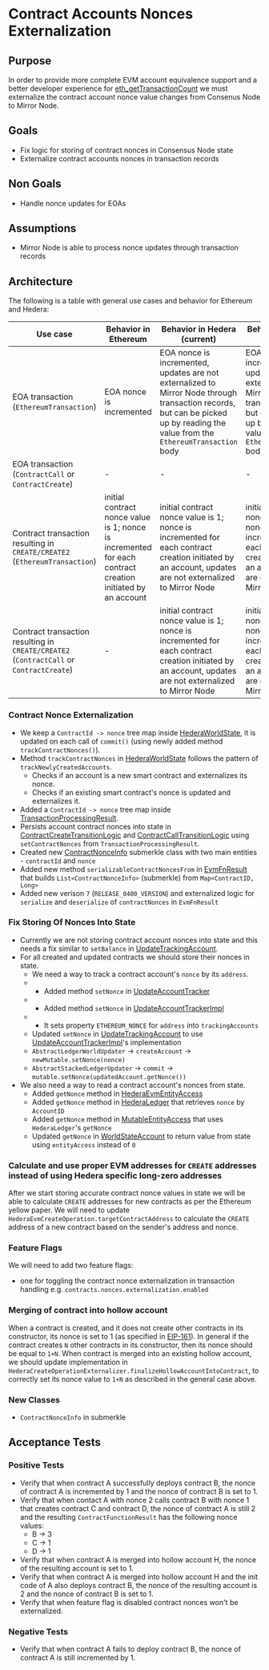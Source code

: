 # Contract Accounts Nonces Externalization

## Purpose

In order to provide more complete EVM account equivalence support and a better developer experience for [eth_getTransactionCount](https://ethereum.org/en/developers/docs/apis/json-rpc/#eth_gettransactioncount) we must externalize the contract account nonce value changes from Consenus Node to Mirror Node.

## Goals

- Fix logic for storing of contract nonces in Consensus Node state
- Externalize contract accounts nonces in transaction records

## Non Goals

- Handle nonce updates for EOAs

## Assumptions
- Mirror Node is able to process nonce updates through transaction records

## Architecture

The following is a table with general use cases and behavior for Ethereum and Hedera:

| Use case                                                                                | Behavior in Ethereum                                                                                       | Behavior in Hedera (current)                                                                                                                                                     | Behavior in Hedera (desired)                                                                                                                                                     |
|-----------------------------------------------------------------------------------------|------------------------------------------------------------------------------------------------------------|----------------------------------------------------------------------------------------------------------------------------------------------------------------------------------|----------------------------------------------------------------------------------------------------------------------------------------------------------------------------------|
| EOA transaction (`EthereumTransaction`)                                                 | EOA nonce is incremented                                                                                   | EOA nonce is incremented, updates are not externalized to Mirror Node through transaction records, but can be picked up by reading the value from the `EthereumTransaction` body | EOA nonce is incremented, updates are not externalized to Mirror Node through transaction records, but can be picked up by reading the value from the `EthereumTransaction` body |
| EOA transaction (`ContractCall` or `ContractCreate`)                                    | -                                                                                                          | -                                                                                                                                                                                | -                                                                                                                                                                                |
| Contract transaction resulting in `CREATE/CREATE2` (`EthereumTransaction`)              | initial contract nonce value is 1; nonce is incremented for each contract creation initiated by an account | initial contract nonce value is 1; nonce is incremented for each contract creation initiated by an account, updates are not externalized to Mirror Node                          | initial contract nonce value is 1; nonce is incremented for each contract creation initiated by an account, updates are externalized to Mirror Node                              |
| Contract transaction resulting in `CREATE/CREATE2` (`ContractCall` or `ContractCreate`) | -                                                                                                          | initial contract nonce value is 1; nonce is incremented for each contract creation initiated by an account, updates are not externalized to Mirror Node                          | initial contract nonce value is 1; nonce is incremented for each contract creation initiated by an account, updates are externalized to Mirror Node                              |

### Contract Nonce Externalization
- We keep a `ContractId -> nonce` tree map inside [HederaWorldState](https://github.com/hashgraph/hedera-services/blob/main/hedera-node/hedera-mono-service/src/main/java/com/hedera/node/app/service/mono/store/contracts/HederaWorldState.java#L79), it is updated on each call of `commit()` (using newly added method `trackContractNonces()`).
- Method `trackContractNonces` in [HederaWorldState](https://github.com/hashgraph/hedera-services/blob/main/hedera-node/hedera-mono-service/src/main/java/com/hedera/node/app/service/mono/store/contracts/HederaWorldState.java#L393) follows the pattern of `trackNewlyCreatedAccounts`.
    - Checks if an account is a new smart contract and externalizes its nonce.
    - Checks if an existing smart contract's nonce is updated and externalizes it.
- Added a `ContractId -> nonce` tree map inside [TransactionProcessingResult](https://github.com/hashgraph/hedera-services/blob/main/hedera-node/hedera-mono-service/src/main/java/com/hedera/node/app/service/mono/contracts/execution/TransactionProcessingResult.java#L45).
- Persists account contract nonces into state in [ContractCreateTransitionLogic](https://github.com/hashgraph/hedera-services/blob/main/hedera-node/hedera-mono-service/src/main/java/com/hedera/node/app/service/mono/txns/contract/ContractCreateTransitionLogic.java#L209) and [ContractCallTransitionLogic](https://github.com/hashgraph/hedera-services/blob/main/hedera-node/hedera-mono-service/src/main/java/com/hedera/node/app/service/mono/txns/contract/ContractCallTransitionLogic.java#L148) using `setContractNonces` from `TransactionProcessingResult`.
- Created new [ContractNonceInfo](https://github.com/hashgraph/hedera-services/blob/main/hedera-node/hedera-mono-service/src/main/java/com/hedera/node/app/service/mono/state/submerkle/ContractNonceInfo.java) submerkle class with two main entities - `contractId` and `nonce`
- Added new method `serializableContractNoncesFrom` in [EvmFnResult](https://github.com/hashgraph/hedera-services/blob/96a85f0e08f82582bbf25328d14ca90fc630c5ef/hedera-node/hedera-mono-service/src/main/java/com/hedera/node/app/service/mono/state/submerkle/EvmFnResult.java) that builds `List<ContractNonceInfo>` (submerkle) from `Map<ContractID, Long>`
- Added new verison `7` (`RELEASE_0400_VERSION`) and externalized logic for `serialize` and `deserialize` of `contractNonces` in `EvmFnResult`

### Fix Storing Of Nonces Into State

- Currently we are not storing contract account nonces into state and this needs a fix similar to `setBalance` in [UpdateTrackingAccount](https://github.com/hashgraph/hedera-services/blob/96a85f0e08f82582bbf25328d14ca90fc630c5ef/hedera-node/hedera-evm/src/main/java/com/hedera/node/app/service/evm/store/models/UpdateTrackingAccount.java).
- For all created and updated contracts we should store their nonces in state.
  - We need a way to track a contract account's `nonce` by its `address`.
  - - Added method `setNonce` in [UpdateAccountTracker](https://github.com/hashgraph/hedera-services/blob/96a85f0e08f82582bbf25328d14ca90fc630c5ef/hedera-node/hedera-evm/src/main/java/com/hedera/node/app/service/evm/store/UpdateAccountTracker.java)
  - - Added method `setNonce` in [UpdateAccountTrackerImpl](https://github.com/hashgraph/hedera-services/blob/96a85f0e08f82582bbf25328d14ca90fc630c5ef/hedera-node/hedera-mono-service/src/main/java/com/hedera/node/app/service/mono/store/UpdateAccountTrackerImpl.java) 
  - - It sets property `ETHEREUM_NONCE` for `address` into `trackingAccounts`
  - Updated `setNonce` in [UpdateTrackingAccount](https://github.com/hashgraph/hedera-services/blob/96a85f0e08f82582bbf25328d14ca90fc630c5ef/hedera-node/hedera-evm/src/main/java/com/hedera/node/app/service/evm/store/models/UpdateTrackingAccount.java#L142) to use [UpdateAccountTrackerImpl](https://github.com/hashgraph/hedera-services/blob/96a85f0e08f82582bbf25328d14ca90fc630c5ef/hedera-node/hedera-mono-service/src/main/java/com/hedera/node/app/service/mono/store/UpdateAccountTrackerImpl.java#L51)'s implementation
  - `AbstractLedgerWorldUpdater` -> `createAccount` -> `newMutable.setNonce(nonce)`
  - `AbstractStackedLedgerUpdater` -> `commit` -> `mutable.setNonce(updatedAccount.getNonce())`
- We also need a way to read a contract account's nonces from state.
  - Added `getNonce` method in [HederaEvmEntityAccess](https://github.com/hashgraph/hedera-services/blob/96a85f0e08f82582bbf25328d14ca90fc630c5ef/hedera-node/hedera-evm/src/main/java/com/hedera/node/app/service/evm/store/contracts/HederaEvmEntityAccess.java#L29)
  - Added `getNonce` method in [HederaLedger](https://github.com/hashgraph/hedera-services/blob/96a85f0e08f82582bbf25328d14ca90fc630c5ef/hedera-node/hedera-mono-service/src/main/java/com/hedera/node/app/service/mono/ledger/HederaLedger.java#L230) that retrieves `nonce` by `AccountID`
  - Added `getNonce` method in [MutableEntityAccess](https://github.com/hashgraph/hedera-services/blob/96a85f0e08f82582bbf25328d14ca90fc630c5ef/hedera-node/hedera-mono-service/src/main/java/com/hedera/node/app/service/mono/store/contracts/MutableEntityAccess.java#L103) that uses `HederaLedger`'s `getNonce`
  - Updated `getNonce` in [WorldStateAccount](https://github.com/hashgraph/hedera-services/blob/96a85f0e08f82582bbf25328d14ca90fc630c5ef/hedera-node/hedera-evm/src/main/java/com/hedera/node/app/service/evm/store/contracts/WorldStateAccount.java#L61) to return value from state using `entityAccess` instead of `0`

### Calculate and use proper EVM addresses for `CREATE` addresses instead of using Hedera specific long-zero addresses

After we start storing accurate contract nonce values in state we will be able to calculate `CREATE` addresses for new contracts as per the Ethereum yellow paper.
We will need to update `HederaEvmCreateOperation.targetContractAddress` to calculate the `CREATE` address of a new contract based on the sender's address and nonce.

### Feature Flags

We will need to add two feature flags:
- one for toggling the contract nonce externalization in transaction handling e.g. `contracts.nonces.externalization.enabled`

### Merging of contract into hollow account

When a contract is created, and it does not create other contracts in its constructor, its nonce is set to 1 (as specified in [EIP-161](https://github.com/ethereum/EIPs/blob/master/EIPS/eip-161.md)).
In general if the contract creates `N` other contracts in its constructor, then its nonce should be equal to `1+N`.
When contract is merged into an existing hollow account, we should update implementation in `HederaCreateOperationExternalizer.finalizeHollowAccountIntoContract`, to correctly set its nonce value to `1+N` as described in the general case above.

### New Classes

- `ContractNonceInfo` in submerkle

## Acceptance Tests

### Positive Tests

* Verify that when contract A successfully deploys contract B, the nonce of contract A is incremented by 1 and the nonce of contract B is set to 1.
* Verify that when contact A with nonce 2 calls contract B with nonce 1 that creates contract C and contract D, the nonce of contract A is still 2 and the resulting `ContractFunctionResult` has the following nonce values:
  * B -> 3
  * C -> 1
  * D -> 1
* Verify that when contract A is merged into hollow account H, the nonce of the resulting account is set to 1.
* Verify that when contract A is merged into hollow account H and the init code of A also deploys contract B, the nonce of the resulting account is 2 and the nonce of contract B is set to 1.
* Verify that when feature flag is disabled contract nonces won't be externalized.
### Negative Tests

* Verify that when contract A fails to deploy contract B, the nonce of contract A is still incremented by 1.
